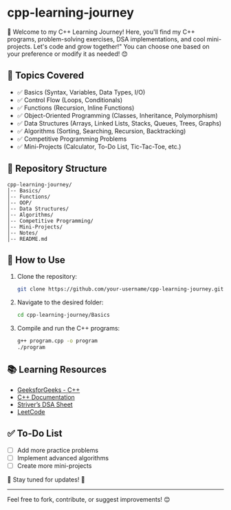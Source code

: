 # cpp-learning-journey
🚀 Welcome to my C++ Learning Journey! Here, you'll find my C++ programs, problem-solving exercises, DSA implementations, and cool mini-projects. Let's code and grow together!"  You can choose one based on your preference or modify it as needed! 😊

## 📌 Topics Covered
- ✅ Basics (Syntax, Variables, Data Types, I/O)
- ✅ Control Flow (Loops, Conditionals)
- ✅ Functions (Recursion, Inline Functions)
- ✅ Object-Oriented Programming (Classes, Inheritance, Polymorphism)
- ✅ Data Structures (Arrays, Linked Lists, Stacks, Queues, Trees, Graphs)
- ✅ Algorithms (Sorting, Searching, Recursion, Backtracking)
- ✅ Competitive Programming Problems
- ✅ Mini-Projects (Calculator, To-Do List, Tic-Tac-Toe, etc.)

## 📂 Repository Structure
```
cpp-learning-journey/
│-- Basics/
│-- Functions/
│-- OOP/
│-- Data Structures/
│-- Algorithms/
│-- Competitive Programming/
│-- Mini-Projects/
│-- Notes/
│-- README.md
```

## 🚀 How to Use
1. Clone the repository:
   ```sh
   git clone https://github.com/your-username/cpp-learning-journey.git
   ```
2. Navigate to the desired folder:
   ```sh
   cd cpp-learning-journey/Basics
   ```
3. Compile and run the C++ programs:
   ```sh
   g++ program.cpp -o program
   ./program
   ```

## 📚 Learning Resources
- [GeeksforGeeks - C++](https://www.geeksforgeeks.org/c-plus-plus/)
- [C++ Documentation](https://cplusplus.com/)
- [Striver’s DSA Sheet](https://takeuforward.org/)
- [LeetCode](https://leetcode.com/)

## ✅ To-Do List
- [ ] Add more practice problems
- [ ] Implement advanced algorithms
- [ ] Create more mini-projects

📌 Stay tuned for updates! 🚀

---
Feel free to fork, contribute, or suggest improvements! 😊
